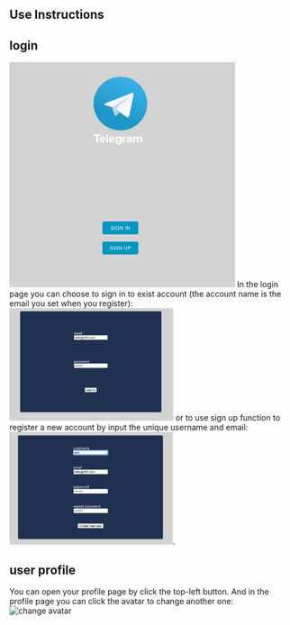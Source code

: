 ## Use Instructions

## login
<img src="./instruction-img/login.png"  height="400px" alt="login">
In the login page you can choose to sign in to exist account (the account name is the email you set when you register):
<img src="./instruction-img/signIn.png"  height="200px" alt="signIn"> 
or to use sign up function to register a new account by input the unique username and email:
<img src="./instruction-img/signUp.png"  height="200px" alt="signUp">.

## user profile
You can open your profile page by click the top-left button.
And in the profile page you can click the avatar to change another one:
![change avatar](instruction-img/changeAvatar.gif)